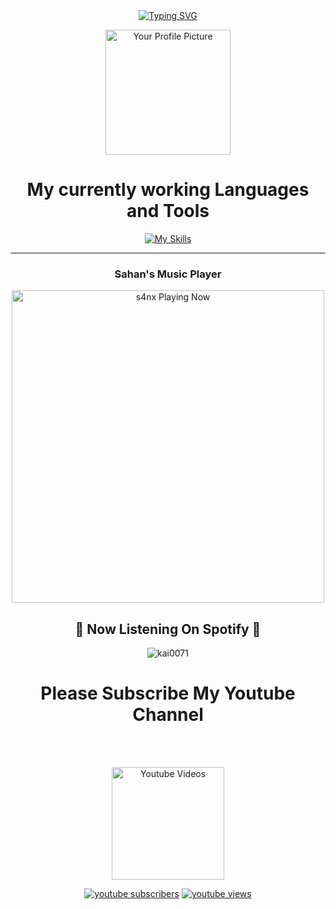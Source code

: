 <div align="center">
<a href="https://git.io/typing-svg"><img src="https://readme-typing-svg.demolab.com?font=Rubik+Dirt&size=65&pause=1000&color=F72C3F&background=FF20A500&center=true&vCenter=true&width=1000&height=150&lines=My+Name+is+Sahan;New+Beginning+Developer;Please+Support+Me;Please+Contact+Me" alt="Typing SVG" /></a>   
</p> 
<div align="center">
  <img src="https://textpro.me/images/user_image/2023/11/654f06d54d487.jpg" alt="Your Profile Picture" width="200" height="200">

  <br>

# My currently working Languages and Tools 
[![My Skills](https://skillicons.dev/icons?i=actix,bash,git,github,gitlab,heroku,html,js,ai,zig,wordpress,webpack,visualstudio,vercel,mongodb,nodejs,openstack,postgres,php,powershell,py,react,raspberrypi,perl,azure,react,vue,nuxtjs,ocaml,flutter&perline=15)](https://github.com/DarkWinzo)

---
<h3>Sahan's Music Player</h3>

<img src="https://readme-spotify-status-rho.vercel.app/api/run-spotify-status.py" alt="s4nx Playing Now" width="500" />
   </p>
<h2 align="center"> 💫 Now Listening On Spotify 💫
</h2>
<p align="center"> <img src="https://kai-spotify.vercel.app/api/spotify" alt="kai0071" /> </p>

# Please Subscribe My Youtube Channel
  
 <br><br> 
<p align="center">
  <a href="https://youtube.com/channel/UCDB6GZMdSfsmPN9gqxxqnMQ"><img title="Youtube Videos" src="https://github.com/Alien-alfa/Alien-alfa/blob/beta/MD-Images/yt.png?raw=true" width="180"/></a></div>
  
<p align="center">
  <a href="https://youtube.com/channel/UCDB6GZMdSfsmPN9gqxxqnMQ?sub_confirmation=1">
      <img alt="youtube subscribers" title="Subscribe to my YouTube channel" src="https://freshidea.com/jonah/youtube-api/subscribers-badge.php?label=Subscribers&style=for-the-badge&color=red&labelColor=ce4630"/></a> 
    <a href="https://youtube.com/channel/UCDB6GZMdSfsmPN9gqxxqnMQ">
      <img alt="youtube views" title="YouTube views" src="https://freshidea.com/jonah/youtube-api/view-count-badge.php?label=View+Count&style=for-the-badge&color=blue&labelColor=0b689d"/></a>
  </p>
</p>
<!---

--- 
  
[![](https://github.com/saadeghi/saadeghi/blob/master/dino.gif)](#)
 
---

maduwa2006/maduwa2006 is a ✨ special ✨ repository because its `README.md` (this file) appears on your GitHub profile.
You can click the Preview link to take a look at your changes.
--->
